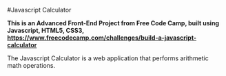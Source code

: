 #Javascript Calculator

**This is an Advanced Front-End Project from Free Code Camp, built using Javascript, HTML5, CSS3,  https://www.freecodecamp.com/challenges/build-a-javascript-calculator**

The Javascript Calculator is a web application that performs arithmetic math operations.
